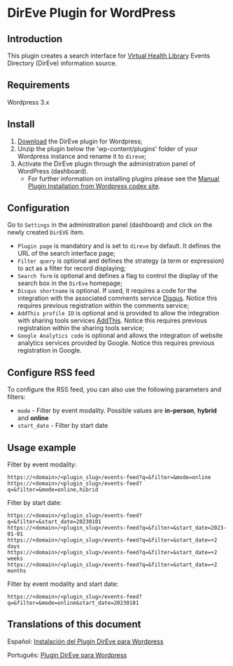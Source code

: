 DirEve Plugin for WordPress
===========================

## Introduction

This plugin creates a search interface for [Virtual Health Library](http://modelo.bvsalud.org/en/) Events Directory (DirEve) information source.

## Requirements

Wordpress 3.x

## Install

1. [Download](https://github.com/bireme/direve-wp-plugin/archive/master.zip) the DirEve plugin for Wordpress;
2. Unzip the plugin below the 'wp-content/plugins' folder of your Wordpress instance and rename it to `direve`;
3. Activate the DirEve plugin through the administration panel of WordPress (dashboard).
    * For further information on installing plugins please see the [Manual Plugin Installation from Wordpress codex site](http://codex.wordpress.org/Managing_Plugins#Manual_Plugin_Installation).

## Configuration

Go to `Settings` in the administration panel (dashboard) and click on the newly created `DirEVE` item.

* `Plugin page` is mandatory and is set to `direve` by default. It defines the URL of the search interface page;
* `Filter query` is optional and defines the strategy (a term or expression) to act as a filter for record displaying;
* `Search form` is optional and defines a flag to control the display of the search box in the `DirEve` homepage;
* `Disqus shortname` is optional. If used, it requires a code for the integration with the associated comments service  [Disqus](http://disqus.com/). Notice this requires previous registration within the comments service;
* `AddThis profile ID` is optional and is provided to allow the integration with sharing tools services [AddThis](http://www.addthis.com/). Notice this requires previous registration within the sharing tools service;
* `Google Analytics code` is optional and allows the integration of website analytics services provided by Google. Notice this requires previous registration in Google.

## Configure RSS feed

To configure the RSS feed, you can also use the following parameters and filters:

* `mode` - Filter by event modality. Possible values are __in-person__, __hybrid__ and __online__
* `start_date` - Filter by start date

## Usage example

Filter by event modality:

```
https://<domain>/<plugin_slug>/events-feed?q=&filter=&mode=online
https://<domain>/<plugin_slug>/events-feed?q=&filter=&mode=online,hibrid
```

Filter by start date:

```
https://<domain>/<plugin_slug>/events-feed?q=&filter=&start_date=20230101
https://<domain>/<plugin_slug>/events-feed?q=&filter=&start_date=2023-01-01
https://<domain>/<plugin_slug>/events-feed?q=&filter=&start_date=+2 days
https://<domain>/<plugin_slug>/events-feed?q=&filter=&start_date=+2 weeks
https://<domain>/<plugin_slug>/events-feed?q=&filter=&start_date=+2 months
```

Filter by event modality and start date:

```
https://<domain>/<plugin_slug>/events-feed?q=&filter=&mode=online&start_date=20230101
```

## Translations of this document

Español: [Instalación del Plugin DirEve para Wordpress](http://wiki.bireme.org/es/index.php/Instalaci%C3%B3n_del_Plugin_DirEve_para_Wordpress)

Português: [Plugin DirEve para Wordpress](http://wiki.bireme.org/pt/index.php/Plugin_DirEve_para_Wordpress)
